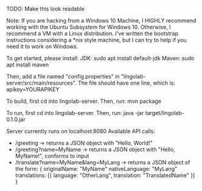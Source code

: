 TODO: Make this look readable

Note: If you are hacking from a Windows 10 Machine, I HIGHLY recommend working with the Ubuntu Subsystem for Windows 10.
Otherwise, I recommend a VM with a Linux distribution. I've written the bootstrap instructions considering a &ast;nix style machine, but I can try to help if you need it to work on Windows.

To get started, please install:
JDK: sudo apt install default-jdk
Maven: sudo apt install maven

Then, add a file named "config.properties" in "lingolab-server/src/main/resources". The file should have one line, which is:
apikey=YOURAPIKEY

To build, first cd into lingolab-server.
Then, run: mvn package

To run, first cd into lingolab-server.
Then, run: java -jar target/lingolab-0.1.0.jar

Server currently runs on localhost:8080
Available API calls:
- /greeting -> returns a JSON object with "Hello, World!"
- /greeting?name=MyName -> returns a JSON object with "Hello, MyName!", conforms to input
- /translate?name=MyName&lang=MyLang -> returns a JSON object of the form:
{
  originalName: "MyName"
  nativeLanguage: "MyLang"
  translations: [{
    language: "OtherLang",
    translation: "TranslatedName"
  }]
}